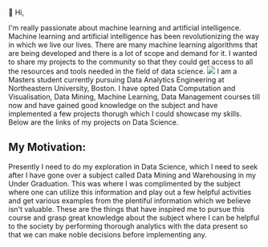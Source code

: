 👋 Hi,

I'm really passionate about machine learning and artificial intelligence. Machine learning and artificial intelligence has been revolutionizing the way in which we live our lives. There are many machine learning algorithms that are being developed and there is a lot of scope and demand for it. I wanted to share my projects to the community so that they could get access to all the resources and tools needed in the field of data science. 
![](https://github.com/Sri-Sai-Subhash-Kasireddy/Images/blob/main/ian-schneider-TamMbr4okv4-unsplash.jpg)
I am a Masters student currently pursuing Data Analytics Engineering at Northeastern University, Boston. I have opted Data Computation and Visualisation, Data Mining, Machine Learning, Data Management courses till now and have gained good knowledge on the subject and have implemented a few projects thorugh which I could showcase my skills. Below are the links of my projects on Data Science.

## My Motivation: 
Presently I need to do my exploration in Data Science, which I need to seek after I have gone over a subject called Data Mining and Warehousing in my Under Graduation. This was where I was complimented by the subject where one can utilize this information and play out a few helpful activities and get various examples from the plentiful information which we believe isn't valuable. These are the things that have inspired me to pursue this course and grasp great knowledge about the subject where I can be helpful to the society by performing thorough analytics with the data present so that we can make noble decisions before implementing any.
<!---
Sri-Sai-Subhash-Kasireddy/Sri-Sai-Subhash-Kasireddy is a ✨ special ✨ repository because its `README.md` (this file) appears on your GitHub profile.
You can click the Preview link to take a look at your changes.
--->
